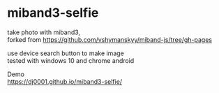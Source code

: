 # miband3-selfie
take photo with miband3,   
forked from https://github.com/vshymanskyy/miband-js/tree/gh-pages

use device search button to make image  
tested with windows 10 and chrome android

Demo  
https://dj0001.github.io/miband3-selfie/

